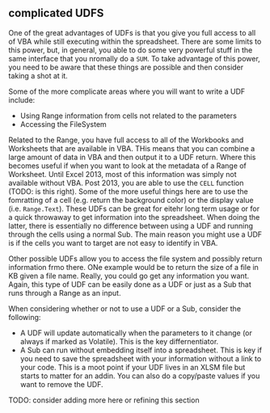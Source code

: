 ## complicated UDFS

One of the great advantages of UDFs is that you give you full access to all of VBA while still executing within the spreadsheet. There are some limits to this power, but, in general, you able to do some very powerful stuff in the same interface that you nromally do a `SUM`. To take advantage of this power, you need to be aware that these things are possible and then consider taking a shot at it.

Some of the more complicate areas where you will want to write a UDF include:

- Using Range information from cells not related to the parameters
- Accessing the FileSystem

Related to the Range, you have full access to all of the Workbooks and Worksheets that are available in VBA. THis means that you can combine a large amount of data in VBA and then output it to a UDF return. Where this becomes useful if when you want to look at the metadata of a Range of Worksheet. Until Excel 2013, most of this information was simply not available without VBA. Post 2013, you are able to use the `CELL` function (TODO: is this right). Some of the more useful things here are to use the fomratting of a cell (e.g. return the background color) or the display value (i.e. `Range.Text`). These UDFs can be great for eitehr long term usage or for a quick throwaway to get information into the spreadsheet. When doing the latter, there is essentially no difference between using a UDF and running through the cells using a normal Sub. The main reason you might use a UDF is if the cells you want to target are not easy to identify in VBA.

Other possible UDFs allow you to access the file system and possibly return information frmo there. ONe example would be to return the size of a file in KB given a file name. Really, you could go get any information you want. Again, this type of UDF can be easily done as a UDF or just as a Sub that runs through a Range as an input.

When considering whether or not to use a UDF or a Sub, consider the following:

- A UDF will update automatically when the parameters to it change (or always if marked as Volatile). This is the key differnentiator.
- A Sub can run without embedding itself into a spreadsheet. This is key if you need to save the spreadsheet with your information without a link to your code. This is a moot point if your UDF lives in an XLSM file but starts to matter for an addin. You can also do a copy/paste values if you want to remove the UDF.

TODO: consider adding more here or refining this section
